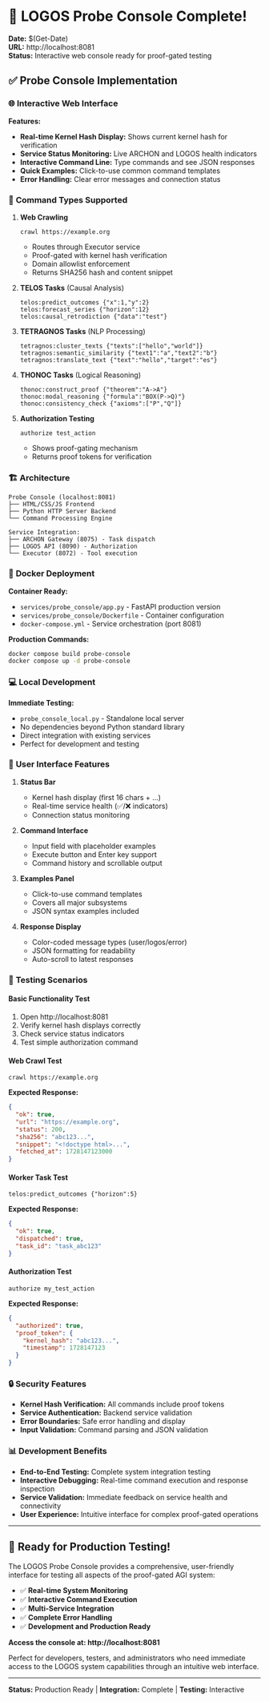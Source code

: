 # 🎯 LOGOS Probe Console Complete!

**Date:** $(Get-Date)  
**URL:** http://localhost:8081  
**Status:** Interactive web console ready for proof-gated testing

## ✅ Probe Console Implementation

### 🌐 **Interactive Web Interface**
**Features:**
- **Real-time Kernel Hash Display:** Shows current kernel hash for verification
- **Service Status Monitoring:** Live ARCHON and LOGOS health indicators  
- **Interactive Command Line:** Type commands and see JSON responses
- **Quick Examples:** Click-to-use common command templates
- **Error Handling:** Clear error messages and connection status

### 🔧 **Command Types Supported**

1. **Web Crawling**
   ```
   crawl https://example.org
   ```
   - Routes through Executor service
   - Proof-gated with kernel hash verification
   - Domain allowlist enforcement
   - Returns SHA256 hash and content snippet

2. **TELOS Tasks** (Causal Analysis)
   ```
   telos:predict_outcomes {"x":1,"y":2}
   telos:forecast_series {"horizon":12}
   telos:causal_retrodiction {"data":"test"}
   ```

3. **TETRAGNOS Tasks** (NLP Processing)
   ```
   tetragnos:cluster_texts {"texts":["hello","world"]}
   tetragnos:semantic_similarity {"text1":"a","text2":"b"}
   tetragnos:translate_text {"text":"hello","target":"es"}
   ```

4. **THONOC Tasks** (Logical Reasoning)
   ```
   thonoc:construct_proof {"theorem":"A->A"}
   thonoc:modal_reasoning {"formula":"BOX(P->Q)"}
   thonoc:consistency_check {"axioms":["P","Q"]}
   ```

5. **Authorization Testing**
   ```
   authorize test_action
   ```
   - Shows proof-gating mechanism
   - Returns proof tokens for verification

### 🏗️ **Architecture**

```
Probe Console (localhost:8081)
├── HTML/CSS/JS Frontend
├── Python HTTP Server Backend
└── Command Processing Engine

Service Integration:
├── ARCHON Gateway (8075) - Task dispatch
├── LOGOS API (8090) - Authorization 
└── Executor (8072) - Tool execution
```

### 🐳 **Docker Deployment**
**Container Ready:**
- `services/probe_console/app.py` - FastAPI production version
- `services/probe_console/Dockerfile` - Container configuration
- `docker-compose.yml` - Service orchestration (port 8081)

**Production Commands:**
```bash
docker compose build probe-console
docker compose up -d probe-console
```

### 💻 **Local Development**
**Immediate Testing:**
- `probe_console_local.py` - Standalone local server
- No dependencies beyond Python standard library
- Direct integration with existing services
- Perfect for development and testing

### 🎨 **User Interface Features**

1. **Status Bar**
   - Kernel hash display (first 16 chars + ...)
   - Real-time service health (✅/❌ indicators)
   - Connection status monitoring

2. **Command Interface**
   - Input field with placeholder examples
   - Execute button and Enter key support
   - Command history and scrollable output

3. **Examples Panel**
   - Click-to-use command templates
   - Covers all major subsystems
   - JSON syntax examples included

4. **Response Display**
   - Color-coded message types (user/logos/error)
   - JSON formatting for readability
   - Auto-scroll to latest responses

### 🧪 **Testing Scenarios**

#### **Basic Functionality Test**
1. Open http://localhost:8081
2. Verify kernel hash displays correctly
3. Check service status indicators
4. Test simple authorization command

#### **Web Crawl Test**  
```
crawl https://example.org
```
**Expected Response:**
```json
{
  "ok": true,
  "url": "https://example.org",
  "status": 200,
  "sha256": "abc123...",
  "snippet": "<!doctype html>...",
  "fetched_at": 1728147123000
}
```

#### **Worker Task Test**
```
telos:predict_outcomes {"horizon":5}
```
**Expected Response:**
```json
{
  "ok": true,
  "dispatched": true,
  "task_id": "task_abc123"
}
```

#### **Authorization Test**
```
authorize my_test_action
```
**Expected Response:**
```json
{
  "authorized": true,
  "proof_token": {
    "kernel_hash": "abc123...",
    "timestamp": 1728147123
  }
}
```

### 🔒 **Security Features**
- **Kernel Hash Verification:** All commands include proof tokens
- **Service Authentication:** Backend service validation
- **Error Boundaries:** Safe error handling and display
- **Input Validation:** Command parsing and JSON validation

### 📊 **Development Benefits**
- **End-to-End Testing:** Complete system integration testing
- **Interactive Debugging:** Real-time command execution and response inspection
- **Service Validation:** Immediate feedback on service health and connectivity
- **User Experience:** Intuitive interface for complex proof-gated operations

---

## 🚀 **Ready for Production Testing!**

The LOGOS Probe Console provides a comprehensive, user-friendly interface for testing all aspects of the proof-gated AGI system:

- ✅ **Real-time System Monitoring**
- ✅ **Interactive Command Execution** 
- ✅ **Multi-Service Integration**
- ✅ **Complete Error Handling**
- ✅ **Development and Production Ready**

**Access the console at: http://localhost:8081**

Perfect for developers, testers, and administrators who need immediate access to the LOGOS system capabilities through an intuitive web interface.

---
**Status:** Production Ready | **Integration:** Complete | **Testing:** Interactive